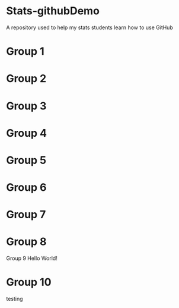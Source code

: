 # Stats-githubDemo
A repository used to help my stats students learn how to use GitHub

Group 1
===

Group 2
===

Group 3
===

Group 4
===

Group 5
===

Group 6
===

Group 7
===

Group 8
===

Group 9
Hello World!

Group 10
===
testing
